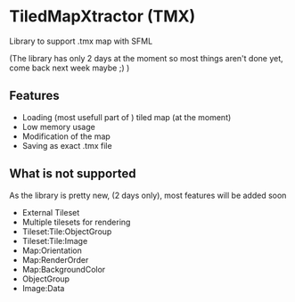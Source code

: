 # TiledMapXtractor (TMX)

Library to support .tmx map with SFML

(The library has only 2 days at the moment so most things aren't done yet, come back next week maybe ;) )

## Features

- Loading (most usefull part of ) tiled map (at the moment)
- Low memory usage
- Modification of the map
- Saving as exact .tmx file

## What is not supported

As the library is pretty new, (2 days only), most features will be added soon

- External Tileset
- Multiple tilesets for rendering
- Tileset:Tile:ObjectGroup
- Tileset:Tile:Image
- Map:Orientation
- Map:RenderOrder
- Map:BackgroundColor
- ObjectGroup
- Image:Data

